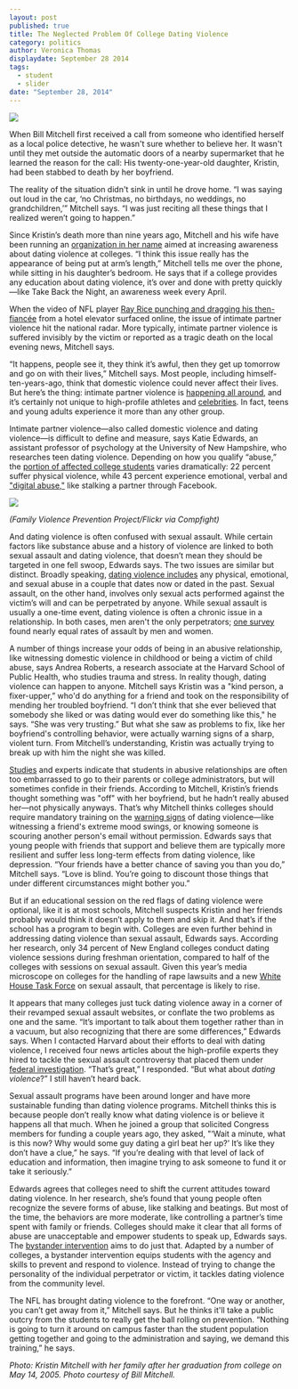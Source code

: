 ```yaml
---
layout: post
published: true
title: The Neglected Problem Of College Dating Violence
category: politics
author: Veronica Thomas
displaydate: September 28 2014
tags: 
  - student
  - slider
date: "September 28, 2014"
---
```


![](http://i58.tinypic.com/2q2lgep.jpg)    

When Bill Mitchell first received a call from someone who identified herself as a local police detective, he wasn't sure whether to believe her. It wasn't until they met outside the automatic doors of a nearby supermarket that he learned the reason for the call: His twenty-one-year-old daughter, Kristin, had been stabbed to death by her boyfriend. 

The reality of the situation didn't sink in until he drove home. “I was saying out loud in the car, ‘no Christmas, no birthdays, no weddings, no grandchildren,’” Mitchell says. “I was just reciting all these things that I realized weren’t going to happen.”

Since Kristin’s death more than nine years ago, Mitchell and his wife have been running an [organization in her name](http://www.kristinskrusade.org/) aimed at increasing awareness about dating violence at colleges. “I think this issue really has the appearance of being put at arm’s length,” Mitchell tells me over the phone, while sitting in his daughter’s bedroom. He says that if a college provides any education about dating violence, it’s over and done with pretty quickly—like Take Back the Night, an awareness week every April.

When the video of NFL player [Ray Rice punching and dragging his then-fiancée](http://www.nytimes.com/2014/09/09/sports/football/ray-rice-video-shows-punch-and-raises-new-questions-for-nfl.html?module=Search&mabReward=relbias%3Ar) from a hotel elevator surfaced online, the issue of intimate partner violence hit the national radar. More typically, intimate partner violence is suffered invisibly by the victim or reported as a tragic death on the local evening news, Mitchell says.

“It happens, people see it, they think it’s awful, then they get up tomorrow and go on with their lives,” Mitchell says. Most people, including himself-ten-years-ago, think that domestic violence could never affect their lives. But here’s the thing: intimate partner violence is [happening all around](http://www.cdc.gov/violenceprevention/intimatepartnerviolence/), and it’s certainly not unique to high-profile athletes and [celebrities](http://www.washingtonpost.com/news/morning-mix/wp/2014/09/25/modern-family-star-sarah-hyland-gets-restraining-order-against-ex-boyfriend/). In fact, teens and young adults experience it more than any other group.

Intimate partner violence—also called domestic violence and dating violence—is difficult to define and measure, says Katie Edwards, an assistant professor of psychology at the University of New Hampshire, who researches teen dating violence. Depending on how you qualify “abuse,” the [portion of affected college students](http://www.breakthecycle.org/dating-violence-research/college-dating-violence-and-abuse-poll) varies dramatically: 22 percent suffer physical violence, while 43 percent experience emotional, verbal and ["digital abuse,"](http://www.loveisrespect.org/is-this-abuse/types-of-abuse/what-is-digital-abuse) like stalking a partner through Facebook. 

![](http://i60.tinypic.com/s60hu9.jpg) 

_(Family Violence Prevention Project/Flickr via Compfight)_

And dating violence is often confused with sexual assault. While certain factors like substance abuse and a history of violence are linked to both sexual assault and dating violence, that doesn’t mean they should be targeted in one fell swoop, Edwards says. The two issues are similar but distinct. Broadly speaking, [dating violence includes](http://www.cdc.gov/violenceprevention/intimatepartnerviolence/teen_dating_violence.html) any physical, emotional, and sexual abuse in a couple that dates now or dated in the past.  Sexual assault, on the other hand, involves only sexual acts performed against the victim’s will and can be perpetrated by anyone. While sexual assault is usually a one-time event, dating violence is often a chronic issue in a relationship. In both cases, men aren't the only perpetrators; [one survey](http://www.nij.gov/topics/crime/intimate-partner-violence/Pages/measuring.aspx) found nearly equal rates of assault by men and women.

A number of things increase your odds of being in an abusive relationship, like witnessing domestic violence in childhood or being a victim of child abuse, says Andrea Roberts, a research associate at the Harvard School of Public Health, who studies trauma and stress. In reality though, dating violence can happen to anyone. Mitchell says Kristin was a "kind person, a fixer-upper,” who'd do anything for a friend and took on the responsibility of mending her troubled boyfriend. “I don’t think that she ever believed that somebody she liked or was dating would ever do something like this," he says. “She was very trusting.”  But what she saw as problems to fix, like her boyfriend's controlling behavior, were actually warning signs of a sharp, violent turn. From Mitchell’s understanding, Kristin was actually trying to break up with him the night she was killed.

[Studies](http://www.sciencedirect.com/science/article/pii/S0272735899000422) and experts indicate that students in abusive relationships are often too embarrassed to go to their parents or college administrators, but will sometimes confide in their friends. According to Mitchell, Kristin’s friends thought something was "off" with her boyfriend, but he hadn’t really abused her—not physically anyways. That’s why Mitchell thinks colleges should require mandatory training on the [warning signs](http://www.theredflagcampaign.org/index.php/dating-violence/red-flags-for-abusive-relationships/) of dating violence—like witnessing a friend's extreme mood swings, or knowing someone is scouring another person's email without permission. Edwards says that young people with friends that support and believe them are typically more resilient and suffer less long-term effects from dating violence, like depression. “Your friends have a better chance of saving you than you do,” Mitchell says. “Love is blind. You’re going to discount those things that under different circumstances might bother you.” 

But if an educational session on the red flags of dating violence were optional, like it is at most schools, Mitchell suspects Kristin and her friends probably would think it doesn’t apply to them and skip it. And that’s if the school has a program to begin with. Colleges are even further behind in addressing dating violence than sexual assault, Edwards says. According her research, only 34 percent of New England colleges conduct dating violence sessions during freshman orientation, compared to half of the colleges with sessions on sexual assault. Given this year’s media microscope on colleges for the handling of rape lawsuits and a new [White House Task Force](http://www.whitehouse.gov/the-press-office/2014/01/22/memorandum-establishing-white-house-task-force-protect-students-sexual-a) on sexual assault, that percentage is likely to rise.

It appears that many colleges just tuck dating violence away in a corner of their revamped sexual assault websites, or conflate the two problems as one and the same. “It’s important to talk about them together rather than in a vacuum, but also recognizing that there are some differences,” Edwards says. When I contacted Harvard about their efforts to deal with dating violence, I received four news articles about the high-profile experts they hired to tackle the sexual assault controversy that placed them under [federal investigation](http://www.nytimes.com/2014/05/02/us/politics/us-lists-colleges-under-inquiry-over-sex-assault-cases.html). “That’s great,” I responded. “But what about _dating violence_?” I still haven’t heard back.

Sexual assault programs have been around longer and have more sustainable funding than dating violence programs. Mitchell thinks this is because people don’t really know what dating violence is or believe it happens all that much. When he joined a group that solicited Congress members for funding a couple years ago, they asked, "‘Wait a minute, what is this now? Why would some guy dating a girl beat her up?’ It’s like they don’t have a clue,” he says. “If you’re dealing with that level of lack of education and information, then imagine trying to ask someone to fund it or take it seriously.”

Edwards agrees that colleges need to shift the current attitudes toward dating violence. In her research, she’s found that young people often recognize the severe forms of abuse, like stalking and beatings. But most of the time, the behaviors are more moderate, like controlling a partner’s time spent with family or friends. Colleges should make it clear that all forms of abuse are unacceptable and empower students to speak up, Edwards says. The [bystander intervention](http://www.nytimes.com/2014/02/09/education/edlife/stepping-up-to-stop-sexual-assault.html) aims to do just that. Adapted by a number of colleges, a bystander intervention equips students with the agency and skills to prevent and respond to violence. Instead of trying to change the personality of the individual perpetrator or victim, it tackles dating violence from the community level. 

The NFL has brought dating violence to the forefront. “One way or another, you can’t get away from it,” Mitchell says. But he thinks it'll take a public outcry from the students to really get the ball rolling on prevention. “Nothing is going to turn it around on campus faster than the student population getting together and going to the administration and saying, we demand this training,” he says.

_Photo: Kristin Mitchell with her family after her graduation from college on May 14, 2005. Photo courtesy of Bill Mitchell._